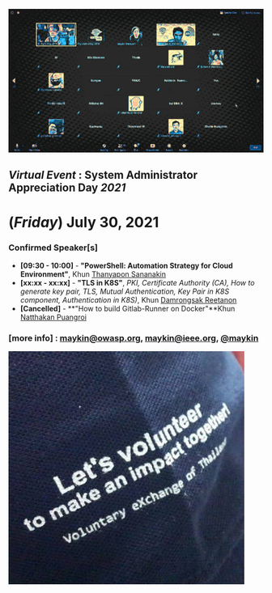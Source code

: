 
![](../2020/Group-of-2020.jpg "From SysAdminDay 2020 Virtual Event")

## ***Virtual Event*** : System Administrator Appreciation Day ***2021***
# **(*Friday*) July 30, 2021**

### Confirmed Speaker[s] 
+ **[09:30 - 10:00]** - **"PowerShell: Automation Strategy for Cloud Environment"**, Khun [Thanyapon Sananakin](https://www.facebook.com/thanyapon)
+ **[xx:xx - xx:xx]** - **"TLS in K8S"**, *PKI, Certificate Authority (CA), How to generate key pair, TLS, Mutual Authentication, Key Pair in K8S component, Authentication in K8S)*, Khun [Damrongsak Reetanon](https://www.facebook.com/damrongsak)
+ **[Cancelled]** - **"How to build Gitlab-Runner on Docker"**Khun [Natthakan Puangroi](https://www.facebook.com/mayplepete) 

### [more info] : <maykin@owasp.org>, <maykin@ieee.org>, [@maykin](https://line.me/R/ti/p/%40maykin)

[![](Supporters/VolunteXTH.jpg "Thank you to our supporters")](https://VolunteX.github.io)

